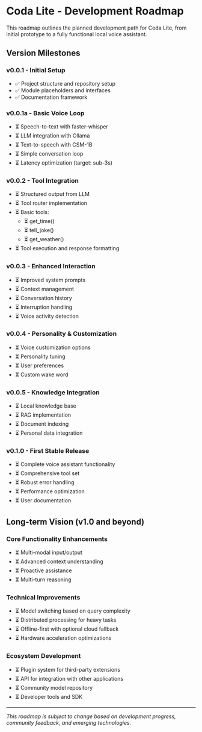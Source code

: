 # Coda Lite - Development Roadmap

This roadmap outlines the planned development path for Coda Lite, from initial prototype to a fully functional local voice assistant.

## Version Milestones

### v0.0.1 - Initial Setup
- ✅ Project structure and repository setup
- ✅ Module placeholders and interfaces
- ✅ Documentation framework

### v0.0.1a - Basic Voice Loop
- ⏳ Speech-to-text with faster-whisper
- ⏳ LLM integration with Ollama
- ⏳ Text-to-speech with CSM-1B
- ⏳ Simple conversation loop
- ⏳ Latency optimization (target: sub-3s)

### v0.0.2 - Tool Integration
- ⏳ Structured output from LLM
- ⏳ Tool router implementation
- ⏳ Basic tools:
  - ⏳ get_time()
  - ⏳ tell_joke()
  - ⏳ get_weather()
- ⏳ Tool execution and response formatting

### v0.0.3 - Enhanced Interaction
- ⏳ Improved system prompts
- ⏳ Context management
- ⏳ Conversation history
- ⏳ Interruption handling
- ⏳ Voice activity detection

### v0.0.4 - Personality & Customization
- ⏳ Voice customization options
- ⏳ Personality tuning
- ⏳ User preferences
- ⏳ Custom wake word

### v0.0.5 - Knowledge Integration
- ⏳ Local knowledge base
- ⏳ RAG implementation
- ⏳ Document indexing
- ⏳ Personal data integration

### v0.1.0 - First Stable Release
- ⏳ Complete voice assistant functionality
- ⏳ Comprehensive tool set
- ⏳ Robust error handling
- ⏳ Performance optimization
- ⏳ User documentation

## Long-term Vision (v1.0 and beyond)

### Core Functionality Enhancements
- ⏳ Multi-modal input/output
- ⏳ Advanced context understanding
- ⏳ Proactive assistance
- ⏳ Multi-turn reasoning

### Technical Improvements
- ⏳ Model switching based on query complexity
- ⏳ Distributed processing for heavy tasks
- ⏳ Offline-first with optional cloud fallback
- ⏳ Hardware acceleration optimizations

### Ecosystem Development
- ⏳ Plugin system for third-party extensions
- ⏳ API for integration with other applications
- ⏳ Community model repository
- ⏳ Developer tools and SDK

---

*This roadmap is subject to change based on development progress, community feedback, and emerging technologies.*

